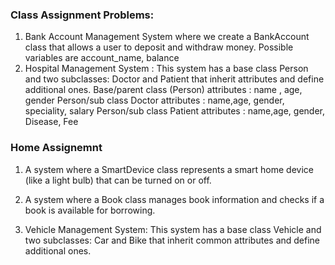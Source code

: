 ### Class Assignment Problems:

1. Bank Account Management System where we create a BankAccount class that allows a user to deposit and withdraw money. Possible variables are account_name, balance
2. Hospital Management System :  This system has a base class Person and two subclasses: Doctor and Patient that inherit attributes and define additional ones.
Base/parent class (Person) attributes : name , age, gender
Person/sub class Doctor attributes : name,age, gender, speciality, salary
Person/sub class Patient attributes : name,age, gender, Disease, Fee



### Home Assignemnt

1. A system where a SmartDevice class represents a smart home device (like a light bulb) that can be turned on or off.

2. A system where a Book class manages book information and checks if a book is available for borrowing.

3. Vehicle Management System: This system has a base class Vehicle and two subclasses: Car and Bike that inherit common attributes and define additional ones.